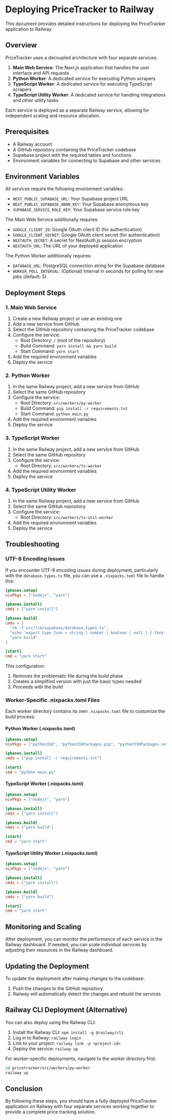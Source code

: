 # Deploying PriceTracker to Railway

This document provides detailed instructions for deploying the PriceTracker application to Railway.

## Overview

PriceTracker uses a decoupled architecture with four separate services:

1. **Main Web Service**: The Next.js application that handles the user interface and API requests
2. **Python Worker**: A dedicated service for executing Python scrapers
3. **TypeScript Worker**: A dedicated service for executing TypeScript scrapers
4. **TypeScript Utility Worker**: A dedicated service for handling integrations and other utility tasks

Each service is deployed as a separate Railway service, allowing for independent scaling and resource allocation.

## Prerequisites

- A Railway account
- A GitHub repository containing the PriceTracker codebase
- Supabase project with the required tables and functions
- Environment variables for connecting to Supabase and other services

## Environment Variables

All services require the following environment variables:

- `NEXT_PUBLIC_SUPABASE_URL`: Your Supabase project URL
- `NEXT_PUBLIC_SUPABASE_ANON_KEY`: Your Supabase anonymous key
- `SUPABASE_SERVICE_ROLE_KEY`: Your Supabase service role key

The Main Web Service additionally requires:

- `GOOGLE_CLIENT_ID`: Google OAuth client ID (for authentication)
- `GOOGLE_CLIENT_SECRET`: Google OAuth client secret (for authentication)
- `NEXTAUTH_SECRET`: A secret for NextAuth.js session encryption
- `NEXTAUTH_URL`: The URL of your deployed application

The Python Worker additionally requires:

- `DATABASE_URL`: PostgreSQL connection string for the Supabase database
- `WORKER_POLL_INTERVAL`: (Optional) Interval in seconds for polling for new jobs (default: 5)

## Deployment Steps

### 1. Main Web Service

1. Create a new Railway project or use an existing one
2. Add a new service from GitHub
3. Select the GitHub repository containing the PriceTracker codebase
4. Configure the service:
   - Root Directory: `/` (root of the repository)
   - Build Command: `yarn install && yarn build`
   - Start Command: `yarn start`
5. Add the required environment variables
6. Deploy the service

### 2. Python Worker

1. In the same Railway project, add a new service from GitHub
2. Select the same GitHub repository
3. Configure the service:
   - Root Directory: `src/workers/py-worker`
   - Build Command: `pip install -r requirements.txt`
   - Start Command: `python main.py`
4. Add the required environment variables
5. Deploy the service

### 3. TypeScript Worker

1. In the same Railway project, add a new service from GitHub
2. Select the same GitHub repository
3. Configure the service:
   - Root Directory: `src/workers/ts-worker`
4. Add the required environment variables
5. Deploy the service

### 4. TypeScript Utility Worker

1. In the same Railway project, add a new service from GitHub
2. Select the same GitHub repository
3. Configure the service:
   - Root Directory: `src/workers/ts-util-worker`
4. Add the required environment variables
5. Deploy the service

## Troubleshooting

### UTF-8 Encoding Issues

If you encounter UTF-8 encoding issues during deployment, particularly with the `database.types.ts` file, you can use a `.nixpacks.toml` file to handle this:

```toml
[phases.setup]
nixPkgs = ["nodejs", "yarn"]

[phases.install]
cmds = ["yarn install"]

[phases.build]
cmds = [
  "rm -f src/lib/supabase/database.types.ts",
  "echo 'export type Json = string | number | boolean | null | { [key: string]: Json | undefined } | Json[]; export type Database = any;' > src/lib/supabase/database.types.ts",
  "yarn build"
]

[start]
cmd = "yarn start"
```

This configuration:
1. Removes the problematic file during the build phase
2. Creates a simplified version with just the basic types needed
3. Proceeds with the build

### Worker-Specific .nixpacks.toml Files

Each worker directory contains its own `.nixpacks.toml` file to customize the build process:

#### Python Worker (.nixpacks.toml)

```toml
[phases.setup]
nixPkgs = ["python310", "python310Packages.pip", "python310Packages.setuptools", "python310Packages.wheel"]

[phases.install]
cmds = ["pip install -r requirements.txt"]

[start]
cmd = "python main.py"
```

#### TypeScript Worker (.nixpacks.toml)

```toml
[phases.setup]
nixPkgs = ["nodejs", "yarn"]

[phases.install]
cmds = ["yarn install"]

[phases.build]
cmds = ["yarn build"]

[start]
cmd = "yarn start"
```

#### TypeScript Utility Worker (.nixpacks.toml)

```toml
[phases.setup]
nixPkgs = ["nodejs", "yarn"]

[phases.install]
cmds = ["yarn install"]

[phases.build]
cmds = ["yarn build"]

[start]
cmd = "yarn start"
```

## Monitoring and Scaling

After deployment, you can monitor the performance of each service in the Railway dashboard. If needed, you can scale individual services by adjusting their resources in the Railway dashboard.

## Updating the Deployment

To update the deployment after making changes to the codebase:

1. Push the changes to the GitHub repository
2. Railway will automatically detect the changes and rebuild the services

## Railway CLI Deployment (Alternative)

You can also deploy using the Railway CLI:

1. Install the Railway CLI: `npm install -g @railway/cli`
2. Log in to Railway: `railway login`
3. Link to your project: `railway link -p <project-id>`
4. Deploy the service: `railway up`

For worker-specific deployments, navigate to the worker directory first:

```bash
cd pricetracker/src/workers/py-worker
railway up
```

## Conclusion

By following these steps, you should have a fully deployed PriceTracker application on Railway with four separate services working together to provide a complete price tracking solution.
